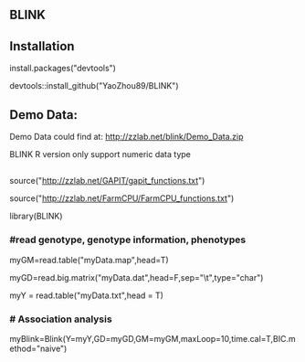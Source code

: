 ## BLINK
## Installation
install.packages("devtools")

devtools::install_github("YaoZhou89/BLINK")

## Demo Data:
Demo Data could find at:  http://zzlab.net/blink/Demo_Data.zip

BLINK R version only support numeric data type
##
source("http://zzlab.net/GAPIT/gapit_functions.txt")

source("http://zzlab.net/FarmCPU/FarmCPU_functions.txt")

library(BLINK)

### #read genotype, genotype information, phenotypes
myGM=read.table("myData.map",head=T)

myGD=read.big.matrix("myData.dat",head=F,sep="\t",type="char")

myY = read.table("myData.txt",head = T)

### # Association analysis
myBlink=Blink(Y=myY,GD=myGD,GM=myGM,maxLoop=10,time.cal=T,BIC.method="naive")
